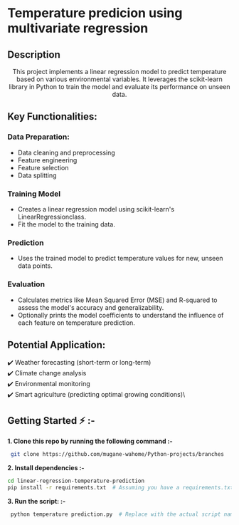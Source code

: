 # Temperature predicion using multivariate regression



## Description
<p align="center"> 
 This project implements a linear regression model to predict temperature based on various environmental variables. It leverages the scikit-learn library in Python to train the model and evaluate its performance on unseen data.
</p>

## Key Functionalities:

### Data Preparation:
- Data cleaning and preprocessing
- Feature engineering
- Feature selection
- Data splitting
### Training Model
- Creates a linear regression model using scikit-learn's LinearRegressionclass.
- Fit the model to the training data.

### Prediction 
- Uses the trained model to predict temperature values ​​for new, unseen data points.

### Evaluation
- Calculates metrics like Mean Squared Error (MSE) and R-squared to assess the model's accuracy and generalizability.
- Optionally prints the model coefficients to understand the influence of each feature on temperature prediction.

## Potential Application: 
✔️ Weather forecasting (short-term or long-term)\
✔️ Climate change analysis\
✔️ Environmental monitoring\
✔️ Smart agriculture (predicting optimal growing conditions)\


## Getting Started ⚡ :-

**1. Clone this repo by running the following command :-**

```bash
 git clone https://github.com/mugane-wahome/Python-projects/branches
```

**2. Install dependencies :-**

```bash
cd linear-regression-temperature-prediction
pip install -r requirements.txt  # Assuming you have a requirements.txt file listing necessary libraries

```

**3. Run the script: :-**

```bash
 python temperature prediction.py  # Replace with the actual script name containing the code

```




